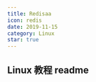 ```yaml
---
title: Redisaa
icon: redis
date: 2019-11-15
category: Linux
star: true
---
```


## Linux 教程 readme

